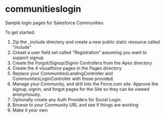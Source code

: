 communitieslogin
================

Sample login pages for Salesforce Communities

To get started:

1. Zip the _include directory and create a new public static resource called "include"
2. Creaet a user field set called "Registration" assuming you want to support signup
3. Create the Forgot/Signup/Signin Controllers from the Apex directory
4. Create the 4 visualforce pages in the Pages directory 
5. Replace your CommunitiesLandingController and CommunitiesLoginController with those provided.    
6. Manage your Community, and drill into the Force.com site.   Approve the signup, signin, and forgot pages for the Site so they can be viewed anonymously.
7. Optionally create any Auth Providers for Social Login
8. Browse to your Community URL and see if things are working
9. Make it your own